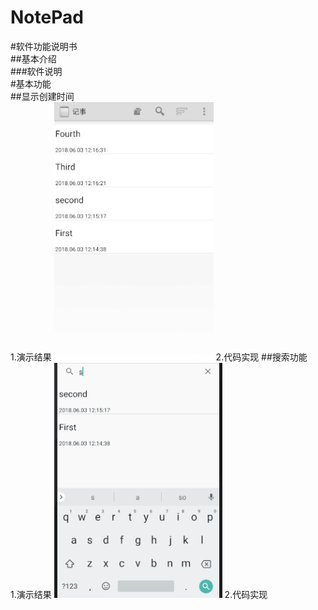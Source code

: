 NotePad
=
#软件功能说明书</br>
##基本介绍</br>
###软件说明</br>
#基本功能</br>
##显示创建时间</br>
  1.演示结果
  ![显示创建时间](https://github.com/zishudanhuangsu/T/blob/master/q1.png)
  2.代码实现
##搜索功能</br>
  1.演示结果
  ![搜索功能](https://github.com/zishudanhuangsu/T/blob/master/q3.png)
  2.代码实现


